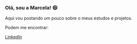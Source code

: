 ### Olá, sou a Marcela! 😄

Aqui vou postando um pouco sobre o meus estudos e projetos.

Podem me encontrar:

[LinkedIn](https://www.linkedin.com/in/marcela-coury-pinto-8a8815181/)

<!--
**marcelacoury/marcelacoury** is a ✨ _special_ ✨ repository because its `README.md` (this file) appears on your GitHub profile.

Here are some ideas to get you started:

- 🔭 I’m currently working on ...
- 🌱 I’m currently learning ...
- 👯 I’m looking to collaborate on ...
- 🤔 I’m looking for help with ...
- 💬 Ask me about ...
- 📫 How to reach me: ...
- 😄 Pronouns: ...
- ⚡ Fun fact: ...
-->
